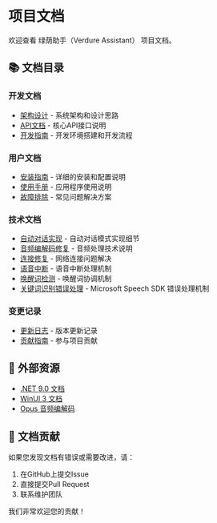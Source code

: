 # 项目文档

欢迎查看 绿荫助手（Verdure Assistant） 项目文档。

## 📚 文档目录

### 开发文档
- [架构设计](ARCHITECTURE.md) - 系统架构和设计思路
- [API文档](API.md) - 核心API接口说明
- [开发指南](DEVELOPMENT.md) - 开发环境搭建和开发流程

### 用户文档
- [安装指南](INSTALLATION.md) - 详细的安装和配置说明
- [使用手册](USER_GUIDE.md) - 应用程序使用说明
- [故障排除](TROUBLESHOOTING.md) - 常见问题解决方案

### 技术文档
- [自动对话实现](AUTO_DIALOGUE_IMPLEMENTATION_SUMMARY.md) - 自动对话模式实现细节
- [音频编解码修复](AUDIO_CODEC_FIX_SUMMARY.md) - 音频处理技术说明
- [连接修复](CONNECTION_FIX_SUMMARY.md) - 网络连接问题解决
- [语音中断](VOICE_INTERRUPTION_COMPLETE.md) - 语音中断处理机制
- [唤醒词检测](WAKE_WORD_DETECTOR_COORDINATION_COMPLETE.md) - 唤醒词协调机制
- [关键词识别错误处理](SPXERR_INVALID_HANDLE_ERROR_HANDLING_COMPLETE.md) - Microsoft Speech SDK 错误处理机制

### 变更记录
- [更新日志](../CHANGELOG.md) - 版本更新记录
- [贡献指南](../CONTRIBUTING.md) - 参与项目贡献

## 🔗 外部资源

- [.NET 9.0 文档](https://docs.microsoft.com/dotnet/)
- [WinUI 3 文档](https://learn.microsoft.com/zh-cn/windows/apps/windows-app-sdk/)
- [Opus 音频编解码](https://opus-codec.org/)

## 📝 文档贡献

如果您发现文档有错误或需要改进，请：

1. 在GitHub上提交Issue
2. 直接提交Pull Request
3. 联系维护团队

我们非常欢迎您的贡献！
